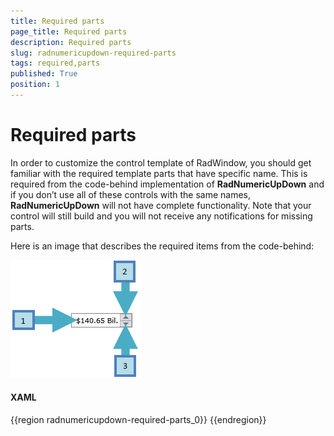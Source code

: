 ```yaml
---
title: Required parts
page_title: Required parts
description: Required parts
slug: radnumericupdown-required-parts
tags: required,parts
published: True
position: 1
---
```


# Required parts

In order to customize the control template of RadWindow, you should get familiar with the required template parts that have specific name. This is required from the code-behind implementation of __RadNumericUpDown__ and if you don’t use all of these controls with the same names, __RadNumericUpDown__ will not have complete functionality. Note that your control will still build and you will not receive any notifications for missing parts.

Here is an image that describes the required items from the code-behind:

![](images/RadNumericUpDown_required_parts.png)

#### __XAML__

{{region radnumericupdown-required-parts_0}}
	<!--1. Textbox control for text input-->
	    <TextBox x:Name="textbox" />
	<!--2. Button control for increasing the value-->
	    <RepeatButton x:Name="increase" />
	<!--3. Button control for decreasing the value-->
	    <RepeatButton x:Name="decrease" />
{{endregion}}
